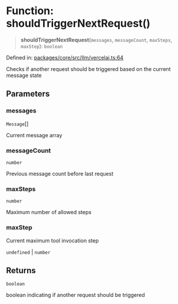 # Function: shouldTriggerNextRequest()

> **shouldTriggerNextRequest**(`messages`, `messageCount`, `maxSteps`, `maxStep`): `boolean`

Defined in: [packages/core/src/llm/vercelai.ts:64](https://github.com/GeoDaCenter/openassistant/blob/a9f2271d1019f6c25c10dd4b3bdb64fcf16999b2/packages/core/src/llm/vercelai.ts#L64)

Checks if another request should be triggered based on the current message state

## Parameters

### messages

`Message`[]

Current message array

### messageCount

`number`

Previous message count before last request

### maxSteps

`number`

Maximum number of allowed steps

### maxStep

Current maximum tool invocation step

`undefined` | `number`

## Returns

`boolean`

boolean indicating if another request should be triggered
